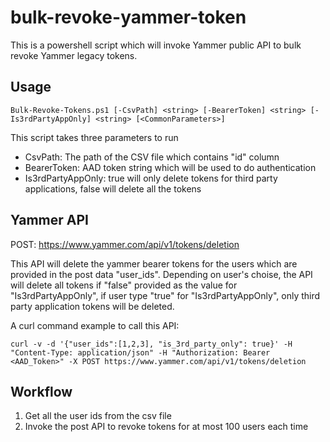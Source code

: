 # bulk-revoke-yammer-token
This is a powershell script which will invoke Yammer public API to bulk revoke Yammer legacy tokens.

## Usage
```
Bulk-Revoke-Tokens.ps1 [-CsvPath] <string> [-BearerToken] <string> [-Is3rdPartyAppOnly] <string> [<CommonParameters>]
```
This script takes three parameters to run
* CsvPath: The path of the CSV file which contains "id" column
* BearerToken: AAD token string which will be used to do authentication
* Is3rdPartyAppOnly: true will only delete tokens for third party applications, false will delete all the tokens

## Yammer API
POST: https://www.yammer.com/api/v1/tokens/deletion 

This API will delete the yammer bearer tokens for the users which are provided in the post data "user_ids". Depending on user's choise, the API will delete all tokens if "false" provided as the value for "Is3rdPartyAppOnly", if user type "true" for "Is3rdPartyAppOnly", only third party application tokens will be deleted.

A curl command example to call this API:
```
curl -v -d '{"user_ids":[1,2,3], "is_3rd_party_only": true}' -H "Content-Type: application/json" -H "Authorization: Bearer <AAD_Token>" -X POST https://www.yammer.com/api/v1/tokens/deletion
```

## Workflow
1. Get all the user ids from the csv file
2. Invoke the post API to revoke tokens for at most 100 users each time
